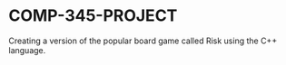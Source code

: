 # COMP-345-PROJECT
Creating a version of the popular board game called Risk using the C++ language.
